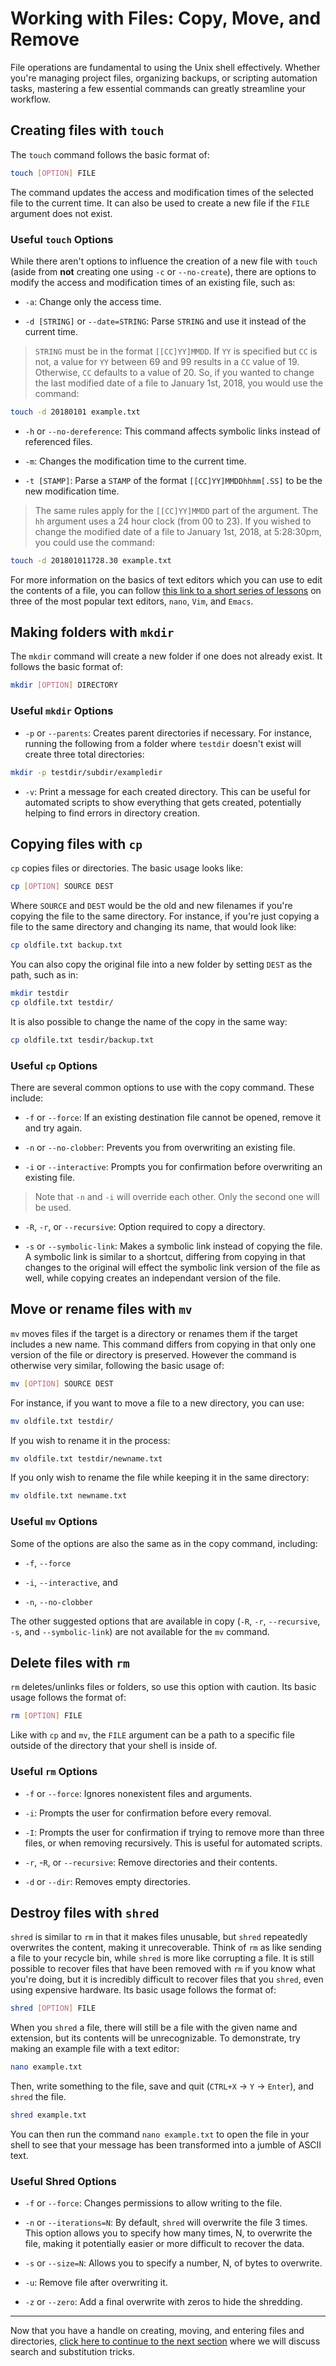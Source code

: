 # Working with Files: Copy, Move, and Remove
File operations are fundamental to using the Unix shell effectively. Whether you're managing project files, organizing backups, or scripting automation tasks, mastering a few essential commands can greatly streamline your workflow.
## Creating files with `touch`
The `touch` command follows the basic format of:
```bash
touch [OPTION] FILE
```
The command updates the access and modification times of the selected file to the current time. It can also be used to create a new file if the `FILE` argument does not exist.
### Useful `touch` Options
While there aren't options to influence the creation of a new file with `touch` (aside from **not** creating one using `-c` or `--no-create`), there are options to modify the access and modification times of an existing file, such as:

* `-a`: Change only the access time.

* `-d [STRING]` or `--date=STRING`: Parse `STRING` and use it instead of the current time. 
> `STRING` must be in the format `[[CC]YY]MMDD`. If `YY` is specified but `CC` is not, a value for `YY` between 69 and 99 results in a `CC` value of 19. Otherwise, `CC` defaults to a value of 20. So, if you wanted to change the last modified date of a file to January 1st, 2018, you would use the command:
```bash
touch -d 20180101 example.txt
```

* `-h` or `--no-dereference`: This command affects symbolic links instead of referenced files.

* `-m`: Changes the modification time to the current time.

* `-t [STAMP]`: Parse a `STAMP` of the format `[[CC]YY]MMDDhhmm[.SS]` to be the new modification time.
> The same rules apply for the `[[CC]YY]MMDD` part of the argument. The `hh` argument uses a 24 hour clock (from 00 to 23). If you wished to change the modified date of a file to January 1st, 2018, at 5:28:30pm, you could use the command:
```bash
touch -d 201801011728.30 example.txt
```
For more information on the basics of text editors which you can use to edit the contents of a file, you can follow [this link to a short series of lessons](https://det-lab.github.io/terminal-text-editors/) on three of the most popular text editors, `nano`, `Vim`, and `Emacs`.
## Making folders with `mkdir`
The `mkdir` command will create a new folder if one does not already exist. It follows the basic format of:
```bash
mkdir [OPTION] DIRECTORY
```
### Useful `mkdir` Options
* `-p` or `--parents`: Creates parent directories if necessary. For instance, running the following from a folder where `testdir` doesn't exist will create three total directories:
```bash
mkdir -p testdir/subdir/exampledir
```
* `-v`: Print a message for each created directory. This can be useful for automated scripts to show everything that gets created, potentially helping to find errors in directory creation.
## Copying files with `cp`
`cp` copies files or directories. The basic usage looks like:
```bash
cp [OPTION] SOURCE DEST
```
Where `SOURCE` and `DEST` would be the old and new filenames if you're copying the file to the same directory. For instance, if you're just copying a file to the same directory and changing its name, that would look like:
```bash
cp oldfile.txt backup.txt
```
You can also copy the original file into a new folder by setting `DEST` as the path, such as in:
```bash
mkdir testdir
cp oldfile.txt testdir/
```
It is also possible to change the name of the copy in the same way:
```bash
cp oldfile.txt tesdir/backup.txt
```
### Useful `cp` Options
There are several common options to use with the copy command. These include:

* `-f` or `--force`: If an existing destination file cannot be opened, remove it and try again.

* `-n` or `--no-clobber`: Prevents you from overwriting an existing file.

* `-i` or `--interactive`: Prompts you for confirmation before overwriting an existing file.

> Note that `-n` and `-i` will override each other. Only the second one will be used.

* `-R`, `-r`, or `--recursive`: Option required to copy a directory. 

* `-s` or `--symbolic-link`: Makes a symbolic link instead of copying the file. A symbolic link is similar to a shortcut, differing from copying in that changes to the original will effect the symbolic link version of the file as well, while copying creates an independant version of the file.

## Move or rename files with `mv`
`mv` moves files if the target is a directory or renames them if the target includes a new name. This command differs from copying in that only one version of the file or directory is preserved. However the command is otherwise very similar, following the basic usage of:
```bash
mv [OPTION] SOURCE DEST
```
For instance, if you want to move a file to a new directory, you can use:
```bash
mv oldfile.txt testdir/
```
If you wish to rename it in the process:
```bash
mv oldfile.txt testdir/newname.txt
```
If you only wish to rename the file while keeping it in the same directory:
```bash
mv oldfile.txt newname.txt
```
### Useful `mv` Options
Some of the options are also the same as in the copy command, including:

* `-f`, `--force`

* `-i`, `--interactive`, and

* `-n`, `--no-clobber`

The other suggested options that are available in copy (`-R`, `-r`, `--recursive`, `-s`, and `--symbolic-link`) are not available for the `mv` command. 
## Delete files with `rm`
`rm` deletes/unlinks files or folders, so use this option with caution. Its basic usage follows the format of:
```bash
rm [OPTION] FILE
```
Like with `cp` and `mv`, the `FILE` argument can be a path to a specific file outside of the directory that your shell is inside of.
### Useful `rm` Options

* `-f` or `--force`: Ignores nonexistent files and arguments.

* `-i`: Prompts the user for confirmation before every removal.

* `-I`: Prompts the user for confirmation if trying to remove more than three files, or when removing recursively. This is useful for automated scripts.

*  `-r`, -`R`, or `--recursive`: Remove directories and their contents.

* `-d` or `--dir`: Removes empty directories.
## Destroy files with `shred`
`shred` is similar to `rm` in that it makes files unusable, but `shred` repeatedly overwrites the content, making it unrecoverable. Think of `rm` as like sending a file to your recycle bin, while `shred` is more like corrupting a file. It is still possible to recover files that have been removed with `rm` if you know what you're doing, but it is incredibly difficult to recover files that you `shred`, even using expensive hardware. Its basic usage follows the format of:
```bash
shred [OPTION] FILE
```
When you `shred` a file, there will still be a file with the given name and extension, but its contents will be unrecognizable. To demonstrate, try making an example file with a text editor:
```bash
nano example.txt
```
Then, write something to the file, save and quit (`CTRL+X` $\to$ `Y` $\to$ `Enter`), and `shred` the file.
```bash
shred example.txt
```
You can then run the command `nano example.txt` to open the file in your shell to see that your message has been transformed into a jumble of ASCII text.
### Useful Shred Options

* `-f` or `--force`: Changes permissions to allow writing to the file.

* `-n` or `--iterations=N`: By default, `shred` will overwrite the file 3 times. This option allows you to specify how many times, N, to overwrite the file, making it potentially easier or more difficult to recover the data.

* `-s` or `--size=N`: Allows you to specify a number, N, of bytes to overwrite.

* `-u`: Remove file after overwriting it.

* `-z` or `--zero`: Add a final overwrite with zeros to hide the shredding.

---

Now that you have a handle on creating, moving, and entering files and directories, [click here to continue to the next section]() where we will discuss search and substitution tricks.
